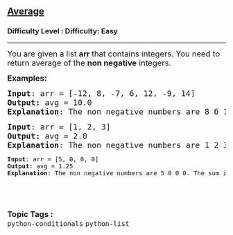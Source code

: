 <h2><a href="https://www.geeksforgeeks.org/problems/average-1598856895/1?page=2&status=unsolved&sortBy=accuracy">Average</a></h2><h3>Difficulty Level : Difficulty: Easy</h3><hr><div class="problems_problem_content__Xm_eO"><p><span style="font-size: 18px;">You are given a list <strong>arr </strong>that contains integers. You need to return average of the <strong>non negative</strong> integers.</span></p>
<p><span style="font-size: 18px;"><strong>Examples:</strong></span> <span style="font-size: 18px;"><strong> </strong></span></p>
<pre><span style="font-size: 18px;"><strong>Input</strong>: arr = [-12, 8, -7, 6, 12, -9, 14]
<strong>Output: </strong>avg = 10.0
<strong>Explanation</strong>: The non negative numbers are 8 6 12 14. The sum is 8+6+12+14 = 40, Average = 40/4 = 10.0
</span></pre>
<pre><span style="font-size: 18px;"><strong>Input</strong>: arr = [1, 2, 3]
<strong>Output: </strong>avg = 2.0
<strong>Explanation</strong>: The non negative numbers are 1 2 3. The sum is 1+2+3 = 6, Average = 6/3 = 2.0<br></span></pre>
<pre><strong>Input</strong>: arr = [5, 0, 0, 0]
<strong>Output: </strong>avg = 1.25
<strong>Explanation</strong>: The non negative numbers are 5 0 0 0. The sum is 5+0+0+0 = 5, Average = 5/4 = 1.25</pre>
<p>&nbsp;</p></div><br><p><span style=font-size:18px><strong>Topic Tags : </strong><br><code>python-conditionals</code>&nbsp;<code>python-list</code>&nbsp;